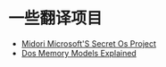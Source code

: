 # 一些翻译项目

- [Midori Microsoft'S Secret Os Project](midori-microsoft's-secret-os-project/article.md)
- [Dos Memory Models Explained](dos-memory-models-explained/article.md)
